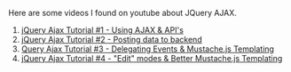 Here are some videos I found on youtube about JQuery AJAX.  
1. [jQuery Ajax Tutorial #1 - Using AJAX & API's](https://www.youtube.com/watch?v=fEYx8dQr_cQ)  
2. [jQuery Ajax Tutorial #2 - Posting data to backend](https://www.youtube.com/watch?v=5nL7X1UMWsc)  
3. [Query Ajax Tutorial #3 - Delegating Events & Mustache.js Templating](https://www.youtube.com/watch?v=GbNWPn8vodo)  
4. [jQuery Ajax Tutorial #4 - "Edit" modes & Better Mustache.js Templating](https://www.youtube.com/watch?v=Y6KrUwmlrNE)
